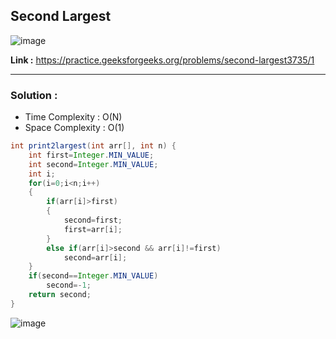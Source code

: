 ## Second Largest 

![image](https://user-images.githubusercontent.com/23376002/224748616-fbdbe407-7bfd-495e-a55c-e2692fd79801.png)

**Link :** https://practice.geeksforgeeks.org/problems/second-largest3735/1

-------------------------------------------------------------------------------------------------------------------------------------------------------


### Solution : 

- Time Complexity : O(N)
- Space Complexity : O(1)


```java
int print2largest(int arr[], int n) {
    int first=Integer.MIN_VALUE;
    int second=Integer.MIN_VALUE;
    int i;
    for(i=0;i<n;i++)
    {
        if(arr[i]>first)
        {
            second=first;
            first=arr[i];
        }
        else if(arr[i]>second && arr[i]!=first)
            second=arr[i];
    }
    if(second==Integer.MIN_VALUE)
        second=-1;
    return second;
}

```


![image](https://user-images.githubusercontent.com/23376002/227596197-22de6103-72ec-41a1-8fea-d0c8dcd74575.png)





